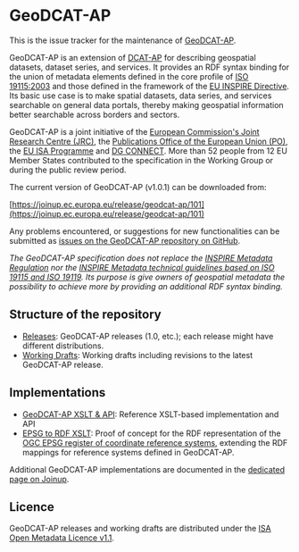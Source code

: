 # GeoDCAT-AP

This is the issue tracker for the maintenance of [GeoDCAT-AP](https://joinup.ec.europa.eu/solution/geodcat-application-profile-data-portals-europe).

GeoDCAT-AP is an extension of [DCAT-AP](https://joinup.ec.europa.eu/solution/dcat-application-profile-data-portals-europe) for describing geospatial datasets, dataset series, and services. It provides an RDF syntax binding for the union of metadata elements defined in the core profile of [ISO 19115:2003](https://www.iso.org/standard/26020.html) and those defined in the framework of the [EU INSPIRE Directive](https://inspire.ec.europa.eu/). Its basic use case is to make spatial datasets, data series, and services searchable on general data portals, thereby making geospatial information better searchable across borders and sectors.

GeoDCAT-AP is a joint initiative of the [European Commission's Joint Research Centre (JRC)](https://ec.europa.eu/jrc/), the [Publications Office of the European Union (PO)](https://publications.europa.eu/), the [EU ISA Programme](https://ec.europa.eu/isa2/) and [DG CONNECT](https://ec.europa.eu/info/departments/communications-networks-content-and-technology). More than 52 people from 12 EU Member States contributed to the specification in the Working Group or during the public review period.

The current version of GeoDCAT-AP (v1.0.1) can be downloaded from:

[https://joinup.ec.europa.eu/release/geodcat-ap/101](https://joinup.ec.europa.eu/release/geodcat-ap/101)

Any problems encountered, or suggestions for new functionalities can be submitted as [issues on the GeoDCAT-AP repository on GitHub](https://github.com/SEMICeu/GeoDCAT-AP/issues). 

*The GeoDCAT-AP specification does not replace the [INSPIRE Metadata Regulation](http://eur-lex.europa.eu/eli/reg/com/2008/1205) nor the [INSPIRE Metadata technical guidelines based on ISO 19115 and ISO 19119](https://inspire.ec.europa.eu/id/document/tg/metadata-iso19139). Its purpose is give owners of geospatial metadata the possibility to achieve more by providing an additional RDF syntax binding.*

## Structure of the repository

- [Releases](./releases/): GeoDCAT-AP releases (1.0, etc.); each release might have different distributions.
- [Working Drafts](./drafts/): Working drafts including revisions to the latest GeoDCAT-AP release.

## Implementations

- [GeoDCAT-AP XSLT & API](https://github.com/SEMICeu/iso-19139-to-dcat-ap): Reference XSLT-based implementation and API
- [EPSG to RDF XSLT](https://github.com/SEMICeu/epsg-to-rdf): Proof of concept for the RDF representation of the [OGC EPSG register of coordinate reference systems](http://www.opengis.net/def/crs/EPSG/0/), extending the RDF mappings for reference systems defined in GeoDCAT-AP.

Additional GeoDCAT-AP implementations are documented in the [dedicated page on Joinup](https://joinup.ec.europa.eu/document/geodcat-ap-implementations).

## Licence

GeoDCAT-AP releases and working drafts are distributed under the [ISA Open Metadata Licence v1.1](https://joinup.ec.europa.eu/licence/isa-open-metadata-licence-v11).

